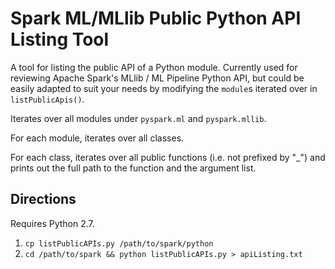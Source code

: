 # Spark ML/MLlib Public Python API Listing Tool

A tool for listing the public API of a Python module. Currently used for
reviewing Apache Spark's MLlib / ML Pipeline Python API, but could be
easily adapted to suit your needs by modifying the `module`s iterated
over in `listPublicApis()`.

Iterates over all modules under `pyspark.ml` and `pyspark.mllib`.

For each module, iterates over all classes.

For each class, iterates over all public functions (i.e. not prefixed by
"\_") and prints out the full path to the function and the argument
list.

## Directions

Requires Python 2.7.

 1. `cp listPublicAPIs.py /path/to/spark/python`
 2. `cd /path/to/spark && python listPublicAPIs.py > apiListing.txt`
